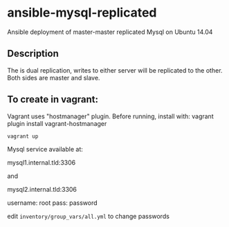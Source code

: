 # ansible-mysql-replicated
Ansible deployment of master-master replicated Mysql on Ubuntu 14.04

## Description

The is dual replication, writes to either server will be replicated to the other. 
Both sides are master and slave. 

## To create in vagrant:
Vagrant uses "hostmanager" plugin. Before running, install with: vagrant plugin install vagrant-hostmanager

`vagrant up`

Mysql service available at:

mysql1.internal.tld:3306

and

mysql2.internal.tld:3306

username: root pass: password

edit `inventory/group_vars/all.yml` to change passwords

